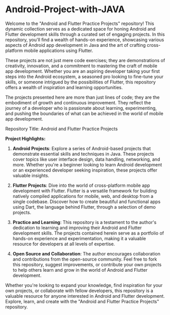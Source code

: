 # Android-Project-with-JAVA
Welcome to the "Android and Flutter Practice Projects" repository! This dynamic collection serves as a dedicated space for honing Android and Flutter development skills through a curated set of engaging projects. In this repository, you'll find a wealth of hands-on experience, showcasing various aspects of Android app development in Java and the art of crafting cross-platform mobile applications using Flutter.

These projects are not just mere code exercises; they are demonstrations of creativity, innovation, and a commitment to mastering the craft of mobile app development. Whether you are an aspiring developer taking your first steps into the Android ecosystem, a seasoned pro looking to fine-tune your skills, or someone intrigued by the possibilities of Flutter, this repository offers a wealth of inspiration and learning opportunities.

The projects presented here are more than just lines of code; they are the embodiment of growth and continuous improvement. They reflect the journey of a developer who is passionate about learning, experimenting, and pushing the boundaries of what can be achieved in the world of mobile app development.

Repository Title: Android and Flutter Practice Projects

**Project Highlights:**
1. **Android Projects**: Explore a series of Android-based projects that demonstrate essential skills and techniques in Java. These projects cover topics like user interface design, data handling, networking, and more. Whether you're a beginner looking to learn Android development or an experienced developer seeking inspiration, these projects offer valuable insights.

2. **Flutter Projects**: Dive into the world of cross-platform mobile app development with Flutter. Flutter is a versatile framework for building natively compiled applications for mobile, web, and desktop from a single codebase. Discover how to create beautiful and functional apps using Dart, the language behind Flutter, through a selection of demo projects.

3. **Practice and Learning**: This repository is a testament to the author's dedication to learning and improving their Android and Flutter development skills. The projects contained herein serve as a portfolio of hands-on experience and experimentation, making it a valuable resource for developers at all levels of expertise.

4. **Open Source and Collaboration**: The author encourages collaboration and contributions from the open-source community. Feel free to fork this repository, suggest improvements, or contribute your own projects to help others learn and grow in the world of Android and Flutter development.

Whether you're looking to expand your knowledge, find inspiration for your own projects, or collaborate with fellow developers, this repository is a valuable resource for anyone interested in Android and Flutter development. Explore, learn, and create with the "Android and Flutter Practice Projects" repository.
